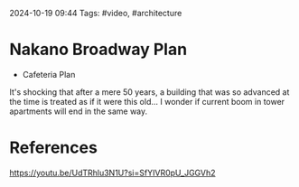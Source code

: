 2024-10-19 09:44
Tags: #video, #architecture
# Nakano Broadway Plan 
- Cafeteria Plan

It's shocking that after a mere 50 years, a building that was so advanced at the time is treated as if it were this old...
I wonder if current boom in tower apartments will end in the same way.

# References
https://youtu.be/UdTRhlu3N1U?si=SfYIVR0pU_JGGVh2